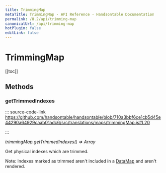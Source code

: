 ```yaml
---
title: TrimmingMap
metaTitle: TrimmingMap - API Reference - Handsontable Documentation
permalink: /8.2/api/trimming-map
canonicalUrl: /api/trimming-map
hotPlugin: false
editLink: false
---
```


# TrimmingMap

[[toc]]
## Methods

### getTrimmedIndexes
  
::: source-code-link https://github.com/handsontable/handsontable/blob/710a3bbf6ce1cb5d45e44290a64929caab01adc6/src/translations/maps/trimmingMap.js#L20

:::

_trimmingMap.getTrimmedIndexes() ⇒ Array_

Get physical indexes which are trimmed.

Note: Indexes marked as trimmed aren't included in a [DataMap](@/api/dataMap.md) and aren't rendered.


